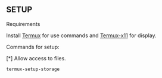 <!-- PARDUS ON ANDROID -->
## SETUP 

Requirements

Install [Termux](https://github.com/termux/termux-app/releases/tag/v0.118.0) for use commands and [Termux-x11](https://github.com/termux/termux-x11/releases/tag/nightly) for display.

Commands for setup:

[*] Allow access to files. 
   ```sh
   termux-setup-storage 
   ``` 



